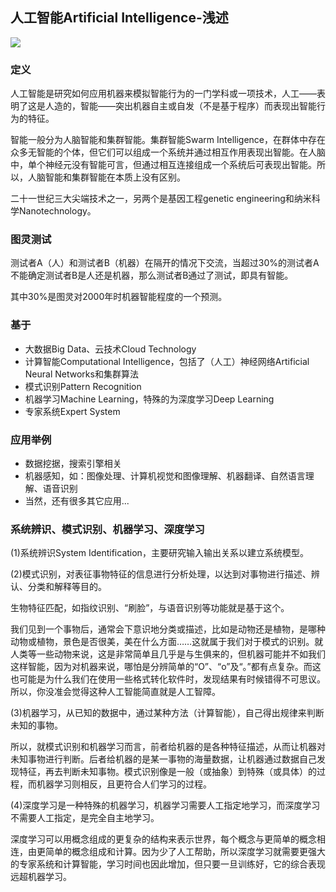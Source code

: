 ## 人工智能Artificial Intelligence-浅述

![](https://veritas-lux.github.io/ai.png)

### 定义

人工智能是研究如何应用机器来模拟智能行为的一门学科或一项技术，人工——表明了这是人造的，智能——突出机器自主或自发（不是基于程序）而表现出智能行为的特征。

智能一般分为人脑智能和集群智能。集群智能Swarm Intelligence，在群体中存在众多无智能的个体，但它们可以组成一个系统并通过相互作用表现出智能。在人脑中，单个神经元没有智能可言，但通过相互连接组成一个系统后可表现出智能。所以，人脑智能和集群智能在本质上没有区别。

二十一世纪三大尖端技术之一，另两个是基因工程genetic engineering和纳米科学Nanotechnology。

### 图灵测试

测试者A（人）和测试者B（机器）在隔开的情况下交流，当超过30%的测试者A不能确定测试者B是人还是机器，那么测试者B通过了测试，即具有智能。

其中30%是图灵对2000年时机器智能程度的一个预测。

### 基于

- 大数据Big Data、云技术Cloud Technology
- 计算智能Computational Intelligence，包括了（人工）神经网络Artificial Neural Networks和集群算法
- 模式识别Pattern Recognition
- 机器学习Machine Learning，特殊的为深度学习Deep Learning
- 专家系统Expert System

### 应用举例

- 数据挖据，搜索引擎相关
- 机器感知，如：图像处理、计算机视觉和图像理解、机器翻译、自然语言理解、语音识别
- 当然，还有很多其它应用...

### 系统辨识、模式识别、机器学习、深度学习

(1)系统辨识System Identification，主要研究输入输出关系以建立系统模型。

(2)模式识别，对表征事物特征的信息进行分析处理，以达到对事物进行描述、辨认、分类和解释等目的。

生物特征匹配，如指纹识别、“刷脸”，与语音识别等功能就是基于这个。

我们见到一个事物后，通常会下意识地分类或描述，比如是动物还是植物，是哪种动物或植物，景色是否很美，美在什么方面……这就属于我们对于模式的识别。就人类等一些动物来说，这是非常简单且几乎是与生俱来的，但机器可能并不如我们这样智能，因为对机器来说，哪怕是分辨简单的“O”、“o”及“。”都有点复杂。而这也可能是为什么我们在使用一些格式转化软件时，发现结果有时候错得不可思议。所以，你没准会觉得这种人工智能简直就是人工智障。

(3)机器学习，从已知的数据中，通过某种方法（计算智能），自己得出规律来判断未知的事物。

所以，就模式识别和机器学习而言，前者给机器的是各种特征描述，从而让机器对未知事物进行判断。后者给机器的是某一事物的海量数据，让机器通过数据自己发现特征，再去判断未知事物。模式识别像是一般（或抽象）到特殊（或具体）的过程，而机器学习则相反，且更符合人们学习的过程。

(4)深度学习是一种特殊的机器学习，机器学习需要人工指定地学习，而深度学习不需要人工指定，是完全自主地学习。

深度学习可以用概念组成的更复杂的结构来表示世界，每个概念与更简单的概念相连，由更简单的概念组成和计算。因为少了人工帮助，所以深度学习就需要更强大的专家系统和计算智能，学习时间也因此增加，但只要一旦训练好，它的综合表现远超机器学习。
